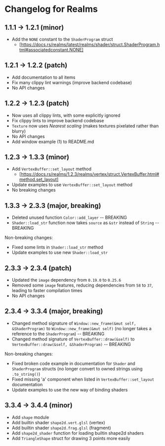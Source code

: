 # Changelog for Realms

## 1.1.1 -> 1.2.1 (minor)

- Add the `NONE` constant to the `ShaderProgram` struct
  - [https://docs.rs/realms/latest/realms/shader/struct.ShaderProgram.html#associatedconstant.NONE]

## 1.2.1 -> 1.2.2 (patch)

- Add documentation to all items
- Fix many clippy lint warnings (improve backend codebase)
- No API changes

## 1.2.2 -> 1.2.3 (patch)

- Now uses all clippy lints, with some explicitly ignored 
- Fix clippy lints to improve backend codebase
- `Texture` now uses *Nearest scaling* (makes textures pixelated rather than
  blurry)
- No API changes
- Add window example (1) to README.md

## 1.2.3 -> 1.3.3 (minor)

- Add `VertexBuffer::set_layout` method
  - [https://docs.rs/realms/1.2.3/realms/vertex/struct.VertexBuffer.html#method.set_layout]
- Update examples to use `VertexBuffer::set_layout` method
- No breaking changes

## 1.3.3 -> 2.3.3 (major, breaking)

- Deleted unused function `Color::add_layer` -- BREAKING
- `Shader::load_str` function now takes `source` as `&str` instead of `String`
  -- BREAKING

Non-breaking changes:

- Fixed some lints in `Shader::load_str` method
- Update examples to use new `Shader::load_str`

## 2.3.3 -> 2.3.4 (patch)

- Updated the `image` dependency from `0.19.0` to `0.25.6`
- Removed some `image` features, reducing dependencies from `58` to `37`,
  leading to faster compilation times
- No API changes

## 2.3.4 -> 3.3.4 (major, breaking)

- Changed method signature of `Window::new_frame(&mut self, &ShaderProgram)` to
  `Window::new_frame(&mut self)` (no longer takes a reference to the
  `ShaderProgram`) -- BREAKING
- Changed method signature of `VertexBuffer::draw(&self)` to
  `VertexBuffer::draw(&self, &ShaderProgram)` -- BREAKING

Non-breaking changes:

- Fixed broken code example in documentation for `Shader` and `ShaderProgram`
  structs (no longer convert to owned strings using `.to_string()`)
- Fixed missing 'a' component when listed in `VertexBuffer::set_layout`
  documentation
- Update examples to use the new way of binding shaders

## 3.3.4 -> 3.4.4 (minor)

- Add `shape` module
- Add builtin shader `shape2d.vert.glsl` (vertex)
- Add builtin shader `shape2d.frag.glsl` (fragment)
- Add `shape2d_shader` function for loading builtin shape2d shaders
- Add `TriangleShape` struct for drawing 3 points more easily

